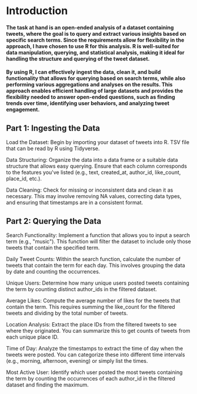 # **Introduction**

#### The task at hand is an open-ended analysis of a dataset containing tweets, where the goal is to query and extract various insights based on specific search terms. Since the requirements allow for flexibility in the approach, I have chosen to use R for this analysis. R is well-suited for data manipulation, querying, and statistical analysis, making it ideal for handling the structure and querying of the tweet dataset.
#### By using R, I can effectively ingest the data, clean it, and build functionality that allows for querying based on search terms, while also performing various aggregations and analyses on the results. This approach enables efficient handling of large datasets and provides the flexibility needed to answer open-ended questions, such as finding trends over time, identifying user behaviors, and analyzing tweet engagement.


## Part 1: Ingesting the Data
Load the Dataset: Begin by importing your dataset of tweets into R. TSV file that can be read by R using Tidyverse.

Data Structuring: Organize the data into a data frame or a suitable data structure that allows easy querying. Ensure that each column corresponds to the features you've listed (e.g., text, created_at, author_id, like_count, place_id, etc.).

Data Cleaning: Check for missing or inconsistent data and clean it as necessary. This may involve removing NA values, correcting data types, and ensuring that timestamps are in a consistent format.

## Part 2: Querying the Data
Search Functionality: Implement a function that allows you to input a search term (e.g., "music"). This function will filter the dataset to include only those tweets that contain the specified term.

Daily Tweet Counts: Within the search function, calculate the number of tweets that contain the term for each day. This involves grouping the data by date and counting the occurrences.

Unique Users: Determine how many unique users posted tweets containing the term by counting distinct author_ids in the filtered dataset.

Average Likes: Compute the average number of likes for the tweets that contain the term. This requires summing the like_count for the filtered tweets and dividing by the total number of tweets.

Location Analysis: Extract the place IDs from the filtered tweets to see where they originated. You can summarize this to get counts of tweets from each unique place ID.

Time of Day: Analyze the timestamps to extract the time of day when the tweets were posted. You can categorize these into different time intervals (e.g., morning, afternoon, evening) or simply list the times.

Most Active User: Identify which user posted the most tweets containing the term by counting the occurrences of each author_id in the filtered dataset and finding the maximum.
